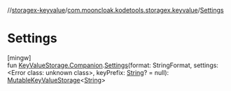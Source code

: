 //[storagex-keyvalue](../../index.md)/[com.mooncloak.kodetools.storagex.keyvalue](index.md)/[Settings](-settings.md)

# Settings

[mingw]\
fun [KeyValueStorage.Companion](-key-value-storage/-companion/index.md#-152216614%2FMain%2F-988418064).[Settings](-settings.md)(format: StringFormat, settings: <!---  GfmCommand {"@class":"org.jetbrains.dokka.gfm.ResolveLinkGfmCommand","dri":{"packageName":"","classNames":"<Error class: unknown class>","callable":null,"target":{"@class":"org.jetbrains.dokka.links.PointingToDeclaration"},"extra":null}} --->&lt;Error class: unknown class&gt;<!--- --->, keyPrefix: [String](https://kotlinlang.org/api/latest/jvm/stdlib/kotlin/-string/index.html)? = null): [MutableKeyValueStorage](../../../storagex-keyvalue/storagex-keyvalue/com.mooncloak.kodetools.storagex.keyvalue/-mutable-key-value-storage/index.md)&lt;[String](https://kotlinlang.org/api/latest/jvm/stdlib/kotlin/-string/index.html)&gt;
